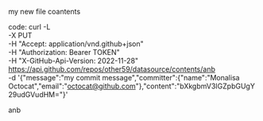 my new file coantents

code:
curl -L \
  -X PUT \
  -H "Accept: application/vnd.github+json" \
  -H "Authorization: Bearer TOKEN"\
  -H "X-GitHub-Api-Version: 2022-11-28" \
  https://api.github.com/repos/other59/datasource/contents/anb \
  -d '{"message":"my commit message","committer":{"name":"Monalisa Octocat","email":"octocat@github.com"},"content":"bXkgbmV3IGZpbGUgY29udGVudHM="}'

anb
